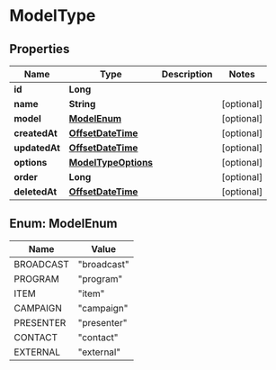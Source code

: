 
# ModelType

## Properties
Name | Type | Description | Notes
------------ | ------------- | ------------- | -------------
**id** | **Long** |  | 
**name** | **String** |  |  [optional]
**model** | [**ModelEnum**](#ModelEnum) |  |  [optional]
**createdAt** | [**OffsetDateTime**](OffsetDateTime.md) |  |  [optional]
**updatedAt** | [**OffsetDateTime**](OffsetDateTime.md) |  |  [optional]
**options** | [**ModelTypeOptions**](ModelTypeOptions.md) |  |  [optional]
**order** | **Long** |  |  [optional]
**deletedAt** | [**OffsetDateTime**](OffsetDateTime.md) |  |  [optional]


<a name="ModelEnum"></a>
## Enum: ModelEnum
Name | Value
---- | -----
BROADCAST | &quot;broadcast&quot;
PROGRAM | &quot;program&quot;
ITEM | &quot;item&quot;
CAMPAIGN | &quot;campaign&quot;
PRESENTER | &quot;presenter&quot;
CONTACT | &quot;contact&quot;
EXTERNAL | &quot;external&quot;



